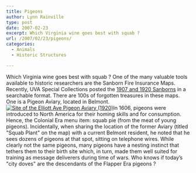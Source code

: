 ```yaml
---
title: Pigeons
author: Lynn Rainville
type: post
date: 2007-02-23
excerpt: Which Virginia wine goes best with squab ?
url: /2007/02/23/pigeons/
categories:
  - Animals
  - Historic Structures

---
```

Which Virginia wine goes best with squab ? One of the many valuable tools available to historic researchers are the Sanborn Fire Insurance Maps. Recently, UVA Special Collections posted the [1907 and 1920 Sanborns][1] in a searchable format. There are 100s of forgotten treasures in these maps. One is a Pigeon Aviary, located in Belmont. [![Site of the Elliott Ave Pigeon Aviary (1920)][2]][3]In 1606, pigeons were introduced to North America for their homing skills and for consumption. Hence, the Colonial Era menu item: squab pie (from the meat of young pigeons). Incidentally, when sharing the location of the former Aviary (titled "Squab Plant" on the map) with a current Belmont resident, he noted that he sees dozens of pigeons at that spot, sitting on telephone wires. While clearly not the same pigeons, many pigeons have a nesting instinct that tethers them to their birth site which, in turn, made them well suited for training as message deliverers during time of wars. Who knows if today&#8217;s "city doves" are the descendants of the Flapper Era pigeons ?</p>

 [1]: http://fisher.lib.virginia.edu/collections/maps/sanborn/index.html
 [2]: http://www.locohistory.org/blog/wp-content/uploads/2007/02/aviarymap2.thumbnail.jpg
 [3]: http://www.locohistory.org/blog/wp-content/uploads/2007/02/aviarymap2.jpg "Site of the Elliott Ave Pigeon Aviary (1920)"
